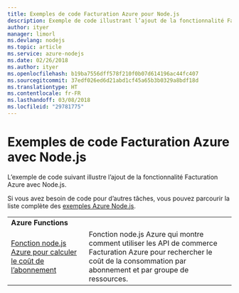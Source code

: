 ```yaml
---
title: Exemples de code Facturation Azure pour Node.js
description: Exemple de code illustrant l’ajout de la fonctionnalité Facturation Azure avec Node.js.
author: ityer
manager: limorl
ms.devlang: nodejs
ms.topic: article
ms.service: azure-nodejs
ms.date: 02/26/2018
ms.author: ityer
ms.openlocfilehash: b19ba7556dff578f210f0b07d614196ac44fc407
ms.sourcegitcommit: 37edf026ed6d21abd1cf45a65b3b0329a8bdf18d
ms.translationtype: HT
ms.contentlocale: fr-FR
ms.lasthandoff: 03/08/2018
ms.locfileid: "29781775"
---
```

# <a name="azure-billing-with-nodejs-code-samples"></a>Exemples de code Facturation Azure avec Node.js

L’exemple de code suivant illustre l’ajout de la fonctionnalité Facturation Azure avec Node.js.

Si vous avez besoin de code pour d’autres tâches, vous pouvez parcourir la liste complète des [exemples Azure Node.js](https://azure.microsoft.com/resources/samples/?term=nodejs).

| | |
|---|---|
| **Azure Functions** ||
| [Fonction node.js Azure pour calculer le coût de l’abonnement](https://azure.microsoft.com/resources/samples/consumption-cost-node/) | Fonction node.js Azure qui montre comment utiliser les API de commerce Facturation Azure pour rechercher le coût de la consommation par abonnement et par groupe de ressources. |
